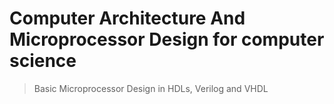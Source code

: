 
# Computer Architecture And Microprocessor Design for computer science
>Basic Microprocessor Design in HDLs, Verilog and VHDL